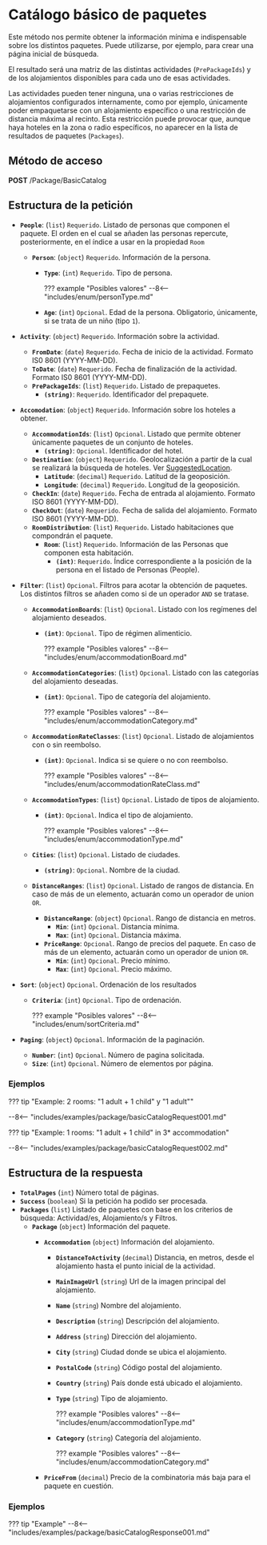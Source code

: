 # Catálogo básico de paquetes

Este método nos permite obtener la información mínima e indispensable sobre los distintos paquetes. Puede utilizarse, por ejemplo, para crear una página inicial de búsqueda.

El resultado será una matriz de las distintas actividades (``PrePackageIds``) y de los alojamientos disponibles para cada uno de esas actividades. 

Las actividades pueden tener ninguna, una o varias restricciones de alojamientos configurados internamente, como por ejemplo, únicamente poder empaquetarse con un alojamiento específico o una restricción de distancia máxima al recinto. Esta restricción puede provocar que, aunque haya hoteles en la zona o radio específicos, no aparecer en la lista de resultados de paquetes (``Packages``).

## Método de acceso

**POST** /Package/BasicCatalog

## Estructura de la petición

- **``People``**: (``list``) ``Requerido``. Listado de personas que componen el paquete. El orden en el cual se añaden las personas repercute, posteriormente, en el índice a usar en la propiedad ``Room`` 
    - **``Person``**: (``object``) ``Requerido``. Información de la persona.
        - **``Type``**: (``int``) ``Requerido``. Tipo de persona.

            ??? example "Posibles valores"
                --8<-- "includes/enum/personType.md"

        - **``Age``**: (``int``) ``Opcional``. Edad de la persona. Obligatorio, únicamente, si se trata de un niño (tipo ``1``).

- **``Activity``**: (``object``) ``Requerido``. Información sobre la actividad.
    - **``FromDate``**: (``date``) ``Requerido``. Fecha de inicio de la actividad. Formato IS0 8601 (YYYY-MM-DD).
    - **``ToDate``**: (``date``) ``Requerido``. Fecha de finalización de la actividad. Formato IS0 8601 (YYYY-MM-DD).
    - **``PrePackageIds``**: (``list``) ``Requerido``. Listado de prepaquetes.
        - **``(string)``**: ``Requerido``. Identificador del prepaquete.

- **``Accomodation``**: (``object``) ``Requerido``. Información sobre los hoteles a obtener.
    - **``AccommodationIds``**: (``list``) ``Opcional``. Listado que permite obtener únicamente paquetes de un conjunto de hoteles.
        - **``(string)``**:  ``Opcional``. Identificador del hotel.
    - **``Destination``**: (``object``) ``Requerido``. Geolocalización a partir de la cual se realizará la búsqueda de hoteles. Ver [SuggestedLocation](/experthubApiDocs/es/docs/package/prePackage/#estructura-de-la-respuesta).
        - **``Latitude``**: (``decimal``) ``Requerido``. Latitud de la geoposición.
        - **``Longitude``**: (``decimal``) ``Requerido``. Longitud de la geoposición.
    - **``CheckIn``**: (``date``) ``Requerido``. Fecha de entrada al alojamiento. Formato ISO 8601 (YYYY-MM-DD).
    - **``CheckOut``**: (``date``) ``Requerido``. Fecha de salida del alojamiento. Formato ISO 8601 (YYYY-MM-DD).
    - **``RoomDistribution``**: (``list``) ``Requerido``. Listado habitaciones que compondrán el paquete.
        - **``Room``**: (``list``) ``Requerido``. Información de las Personas que componen esta habitación.
            - **``(int)``**: ``Requerido``. Índice correspondiente a la posición de la persona en el listado de Personas (People).
- **``Filter``**: (``list``) ``Opcional``. Filtros para acotar la obtención de paquetes. Los distintos filtros se añaden como si de un operador ``AND`` se tratase.
    - **``AccommodationBoards``**: (``list``) ``Opcional``. Listado con los regímenes del alojamiento deseados.
        - **``(int)``**: ``Opcional``. Tipo de régimen alimenticio.

            ??? example "Posibles valores"
                --8<-- "includes/enum/accommodationBoard.md"

    - **``AccommodationCategories``**: (``list``) ``Opcional``. Listado con las categorías del alojamiento deseadas.
        - **``(int)``**: ``Opcional``. Tipo de categoría del alojamiento.

            ??? example "Posibles valores"
                --8<-- "includes/enum/accommodationCategory.md"

    - **``AccommodationRateClasses``**: (``list``) ``Opcional``. Listado de alojamientos con o sin reembolso.
        - **``(int)``**: ``Opcional``. Indica si se quiere o no con reembolso.

            ??? example "Posibles valores"
                --8<-- "includes/enum/accommodationRateClass.md"

    - **``AccommodationTypes``**: (``list``) ``Opcional``. Listado de tipos de alojamiento.
        - **``(int)``**: ``Opcional``. Indica el tipo de alojamiento.
          
            ??? example "Posibles valores"
                --8<-- "includes/enum/accommodationType.md"

    - **``Cities``**: (``list``) ``Opcional``. Listado de ciudades.
        - **``(string)``**: ``Opcional``. Nombre de la ciudad.
    - **``DistanceRanges``**: (``list``) ``Opcional``. Listado de rangos de distancia. En caso de más de un elemento, actuarán como un operador de union ``OR``.
        - **``DistanceRange``**: (``object``) ``Opcional``. Rango de distancia en metros.
            - **``Min``**: (``int``) ``Opcional``. Distancia mínima.
            - **``Max``**: (``int``) ``Opcional``. Distancia máxima.
        - **``PriceRange``**: ``Opcional``. Rango de precios del paquete. En caso de más de un elemento, actuarán como un operador de union ``OR``.
            - **``Min``**: (``int``) ``Opcional``. Precio mínimo.
            - **``Max``**: (``int``) ``Opcional``. Precio máximo.
- **``Sort``**: (``object``) ``Opcional``. Ordenación de los resultados
    - **``Criteria``**: (``int``) ``Opcional``. Tipo de ordenación.

        ??? example "Posibles valores"
            --8<-- "includes/enum/sortCriteria.md"

- **``Paging``**: (``object``) ``Opcional``. Información de la paginación.
    - **``Number``**: (``int``) ``Opcional``. Número de pagina solicitada.
    - **``Size``**: (``int``) ``Opcional``. Número de elementos por página.

### Ejemplos

??? tip "Example: 2 rooms: "1 adult + 1 child" y "1 adult""

--8<-- "includes/examples/package/basicCatalogRequest001.md"

??? tip "Example: 1 rooms: "1 adult + 1 child" in 3* accommodation"

--8<-- "includes/examples/package/basicCatalogRequest002.md"

## Estructura de la respuesta

- **``TotalPages``** (``int``) Número total de páginas.
- **``Success``** (``boolean``) Si la petición ha podido ser procesada.
- **``Packages``** (``list``) Listado de paquetes con base en los criterios de búsqueda: Actividad/es, Alojamiento/s y Filtros.
    - **``Package``** (``object``) Información del paquete.
        - **``Accommodation``** (``object``) Información del alojamiento.
            - **``DistanceToActivity``** (``decimal``) Distancia, en metros, desde el alojamiento hasta el punto inicial de la actividad.
            - **``MainImageUrl``** (``string``) Url de la imagen principal del alojamiento.
            - **``Name``** (``string``) Nombre del alojamiento.
            - **``Description``** (``string``) Descripción del alojamiento.
            - **``Address``** (``string``) Dirección del alojamiento.
            - **``City``** (``string``) Ciudad donde se ubica el alojamiento.
            - **``PostalCode``** (``string``) Código postal del alojamiento.
            - **``Country``** (``string``) País donde está ubicado el alojamiento.
            - **``Type``** (``string``) Tipo de alojamiento.

                ??? example "Posibles valores"
                    --8<-- "includes/enum/accommodationType.md"

            - **``Category``** (``string``) Categoría del alojamiento.

                ??? example "Posibles valores"
                    --8<-- "includes/enum/accommodationCategory.md"

        - **``PriceFrom``** (``decimal``) Precio de la combinatoria más baja para el paquete en cuestión.

### Ejemplos

??? tip "Example"
    --8<-- "includes/examples/package/basicCatalogResponse001.md"